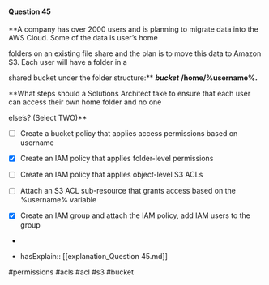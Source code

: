 #### Question  45


**A company has over 2000 users and is planning to migrate data into the AWS Cloud. Some of the data is user’s home

folders on an existing file share and the plan is to move this data to Amazon S3. Each user will have a folder in a

shared bucket under the folder structure:** **_bucket_** **/home/%username%.**


**What steps should a Solutions Architect take to ensure that each user can access their own home folder and no one

else’s? (Select TWO)**


- [ ] Create a bucket policy that applies access permissions based on username


- [x] Create an IAM policy that applies folder-level permissions


- [ ] Create an IAM policy that applies object-level S3 ACLs


- [ ] Attach an S3 ACL sub-resource that grants access based on the %username% variable


- [x] Create an IAM group and attach the IAM policy, add IAM users to the group


*

- hasExplain:: [[explanation_Question  45.md]]

#permissions #acls #acl #s3 #bucket 
